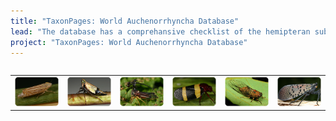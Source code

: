 ```yaml
---
title: "TaxonPages: World Auchenorrhyncha Database"
lead: "The database has a comprehansive checklist of the hemipteran suborder Auchenorrhyncha. Besides nomenclature, the database contains descriptions, distributions, biological associations (host plants, parasitoids, etc.), literature references, illustrations, and tools for identification of selected groups. It was designed and maintained with support from several grants from National Science Foundation (USA)."
project: "TaxonPages: World Auchenorrhyncha Database"
---
```


<div style='display: flex; justify-content: center; align-items: center;'>
<table border='0'><tr>
<td><img src="../public/Flexamia_grammica_Cicadellidae.png" alt="Cicadellidae: Flexamia grammica (Ball, 1900). Photo by C.H. Dietrich"  title="Cicadellidae: Flexamia grammica (Ball, 1900). Photo by C.H. Dietrich"></td>
<td><img src="../public/Tinobregmus_viridescens_IL.png" alt="Cicadellidae: Tinobregmus vittatus Van Duzee, 1894. Photo by C.H. Dietrich"  title="Cicadellidae: Tinobregmus vittatus Van Duzee, 1894. Photo by C.H. Dietrich"></td>
<td><img src="../public/Bocydium_PNSO.png" alt="Membracidae: Bocydium sp. Photo by C.H. Dietrich"  title="Membracidae: Bocydium sp. Photo by C.H. Dietrich"></td>
<td><img src="../public/Cercopidae_Brazil.png" alt="Cecropidae from Brazil. Photo by C.H. Dietrich"  title="Cecropidae from Brazil. Photo by C.H. Dietrich"></td>
<td><img src="../public/Cicadidae_Cicadetta_calliope.png" alt="Cicadidae: Cicadetta calliope (Walker, 1830). Photo by C.H. Dietrich"  title="Cicadidae: Cicadetta calliope (Walker, 1830). Photo by C.H. Dietrich"></td>
<td><img src="../public/Fulgorid_Lycorma_delicatula_China.png" alt="Fulgoridae: Lycorma delicatula (White, 1845). Photo by C.H. Dietrich" title="Fulgoridae: Lycorma delicatula (White, 1845). Photo by C.H. Dietrich"></td>
</tr></table>
</div>

<div style='display: flex; justify-content: center; align-items: center;'>
<autocomplete-otu style="width:25rem;"/>
</div>


